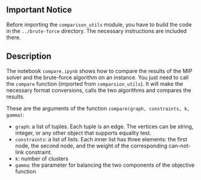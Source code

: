 Important Notice
----------------
Before importing the `comparison_utils` module, you have to build the code in the `../brute-force` directory. The necessary instructions are included there. 


Description
-----------
The notebook `compare.ipynb` shows how to compare the results of the MIP solver and the brute-force algorithm on an instance. You just need to call the `compare` function (imported from `comparsion_utils`). It will make the necessary format conversions, calls the two algorithms and compares the results. 

These are the arguments of the function `compare(graph, constraints, k, gamma)`:
- `graph`: a list of tuples. Each tuple is an edge. The vertices can be string, integer, or any other object that supports equality test. 
- `constraints`: a list of lists. Each inner list has three elements: the first node, the second node, and the weight of the corresponding can-not-link constraint. 
- `k`: number of clusters
- `gamma`: the parameter for balancing the two components of the objective function

